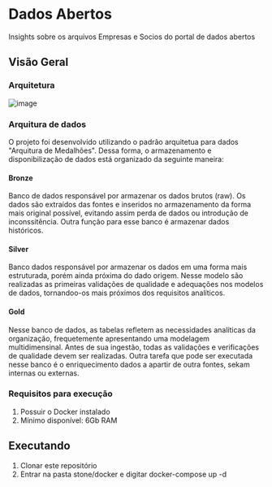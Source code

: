 # Dados Abertos

Insights sobre os arquivos Empresas e Socios do portal de dados abertos

## Visão Geral

### Arquitetura

![image](https://github.com/aclaraujo/stone/assets/45980136/98a50ad1-4dcc-43ad-9933-72e27861b10b)

### Arquitura de dados
O projeto foi desenvolvido utilizando o padrão arquitetua para dados "Arquitura de Medalhões". Dessa forma, o armazenamento e disponibilização de dados está organizado da seguinte maneira:

#### Bronze
Banco de dados responsável por armazenar os dados brutos (raw). Os dados são extraídos das fontes e inseridos no armazenamento da forma mais original possível, evitando assim perda de dados ou introdução de inconssitência. Outra função para esse banco é armazenar dados históricos.

#### Silver
Banco dados responsável por armazenar os dados em uma forma mais estruturada, porém ainda próxima do dado origem. Nesse modelo são realizadas as primeiras validações de qualidade e adequações nos modelos de dados, tornandoo-os mais próximos dos requisitos analíticos.

#### Gold
Nesse banco de dados, as tabelas refletem as necessidades analíticas da organização, frequetemente apresentando uma modelagem multidimensinal. Antes de sua ingestão, todas as validações e verificações de qualidade devem ser realizadas. Outra tarefa que pode ser executada nesse banco é o enriquecimento dados a apartir de outra fontes, sekam internas ou externas.


### Requisitos para execução
1. Possuir o Docker instalado
2. Mínimo disponível: 6Gb RAM

## Executando
1. Clonar este repositório
2. Entrar na pasta stone/docker e digitar docker-compose up -d
